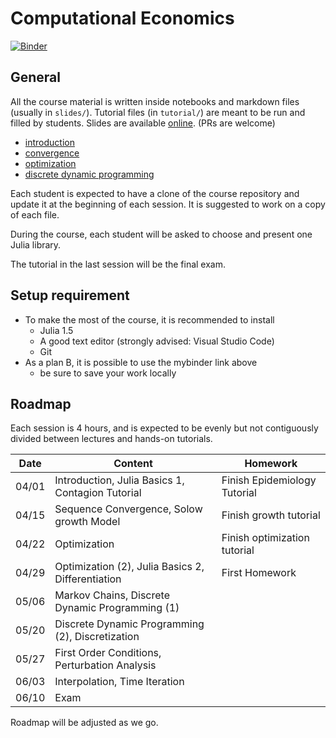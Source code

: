 # Computational Economics

[![Binder](https://mybinder.org/badge_logo.svg)](https://mybinder.org/v2/gh/albop/eco309.git/main?urlpath=lab)

## General

All the course material is written inside notebooks and markdown files (usually in `slides/`). Tutorial files (in `tutorial/`) are meant to be run and filled by students.
Slides are available [online](http://www.mosphere.fr/eco309/slides/). (PRs are welcome)
- [introduction](http://www.mosphere.fr/eco309/slides/)
- [convergence](http://www.mosphere.fr/eco309/slides/convergence.html)
- [optimization](http://www.mosphere.fr/eco309/slides/optimization.html)
- [discrete dynamic programming](http://www.mosphere.fr/eco309/slides/ddp.html)

Each student is expected to have a clone of the course repository and update it at the beginning of each session. It is suggested to work on a copy of each file.

During the course, each student will be asked to choose and present one Julia library.

The tutorial in the last session will be the final exam.

## Setup requirement

- To make the most of the course, it is recommended to install
  - Julia 1.5
  - A good text editor (strongly advised: Visual Studio Code)
  - Git
- As a plan B, it is possible to use the mybinder link above
  - be sure to save your work locally

## Roadmap

Each session is 4 hours, and is expected to be evenly but not contiguously divided between lectures and hands-on tutorials.

| Date  | Content                                           | Homework                     |
| ----- | ------------------------------------------------- | ---------------------------- |
| 04/01 | Introduction, Julia Basics 1, Contagion Tutorial  | Finish Epidemiology Tutorial |
| 04/15 | Sequence Convergence, Solow growth Model          | Finish growth tutorial       |
| 04/22 | Optimization                                      | Finish optimization tutorial |
| 04/29 | Optimization (2), Julia Basics 2, Differentiation | First Homework               |
| 05/06 | Markov Chains, Discrete Dynamic Programming (1)   |                              |
| 05/20 | Discrete Dynamic Programming (2), Discretization  |                              |
| 05/27 | First Order Conditions, Perturbation Analysis     |                              |
| 06/03 | Interpolation, Time Iteration                     |                              |
| 06/10 | Exam                                              |                              |

Roadmap will be adjusted as we go.
